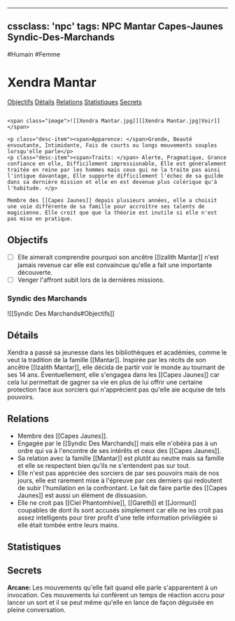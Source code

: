 
---
cssclass: 'npc'
tags: NPC Mantar Capes-Jaunes Syndic-Des-Marchands
---
<span class="npc-tags">#Humain #Femme</span>

# Xendra Mantar
<span class="nav">[Objectifs](#Objectifs) [Détails](#Détails) [Relations](#Relations) [Statistiques](#Statistiques) [Secrets](#Secrets)</span>

```ad-desc

<span class="image">![[Xendra Mantar.jpg]][[Xendra Mantar.jpg|Voir]]</span>

<p class="desc-item"><span>Apparence: </span>Grande, Beauté envoutante, Intimidante, Fais de courts ou longs mouvements souples lorsqu'elle parle</p>
<p class="desc-item"><span>Traits: </span> Alerte, Pragmatique, Grance confiance en elle, Difficilement impressionable, Elle est généralement traitée en reine par les hommes mais ceux qui ne la traite pas ainsi l'intigue davantage, Elle supporte difficilement l'échec de sa guilde dans sa dernière mission et elle en est devenue plus colérique qu'à l'habitude. </p>

Membre des [[Capes Jaunes]] depuis plusieurs années, elle a choisit une voie différente de sa famille pour accroître ses talents de magicienne. Elle croit que que la théorie est inutile si elle n'est pas mise en pratique.
```

## Objectifs
- [ ] Elle aimerait comprendre pourquoi son ancêtre [[Izalith Mantar]] n'est jamais revenue car elle est convaincue qu'elle a fait une importante découverte.
- [ ] Venger l'affront subit lors de la dernières missions.
### Syndic des Marchands
<span class="embed-section">![[Syndic Des Marchands#Objectifs]]</span>

## Détails
Xendra a passé sa jeunesse dans les bibliothèques et académies, comme le veut la tradition de la famille [[Mantar]]. Inspirée par les récits de son ancêtre [[Izalith Mantar]], elle décida de partir voir le monde au tournant de ses 14 ans. Éventuellement, elle s'engagea dans les [[Capes Jaunes]] car cela lui permettait de gagner sa vie en plus de lui offrir une certaine protection face aux sorciers qui n'apprécient pas qu'elle aie acquise de tels pouvoirs.

## Relations
- Membre des [[Capes Jaunes]].
- Engagée par le [[Syndic Des Marchands]] mais elle n'obéira pas à un ordre qui va à l'encontre de ses intérêts et ceux des [[Capes Jaunes]].
- Sa relation avec la famille [[Mantar]] est plutôt au neutre mais sa famille et elle se respectent bien qu'ils ne s'entendent pas sur tout.
- Elle n'est pas appréciée des sorciers de par ses pouvoirs mais de nos jours, elle est rarement mise à l'épreuve par ces derniers qui redoutent de subir l'humilation en la confrontant. Le fait de faire partie des [[Capes Jaunes]] est aussi un élément de dissuasion.
- Elle ne croit pas [[Ciel Phantomhive]], [[Gareth]] et [[Jormun]] coupables de dont ils sont accusés simplement car elle ne les croit pas assez intelligents pour tirer profit d'une telle information privilégiée si elle était tombée entre leurs mains.

## Statistiques

## Secrets
<strong>Arcane: </strong> Les mouvements qu'elle fait quand elle parle s'apparentent à un invocation. Ces mouvements lui confèrent un temps de réaction accru pour lancer un sort et il se peut même qu'elle en lance de façon déguisée en pleine conversation.
